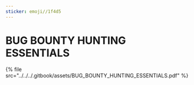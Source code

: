 ```yaml
---
sticker: emoji//1f4d5
---
```


# BUG BOUNTY HUNTING ESSENTIALS

{% file src="../../../.gitbook/assets/BUG_BOUNTY_HUNTING_ESSENTIALS.pdf" %}
